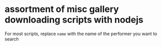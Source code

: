 # assortment of misc gallery downloading scripts with nodejs

For most scripts, replace `name` with the name of the performer you want to search